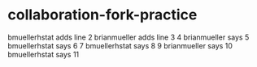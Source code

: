 # collaboration-fork-practice
bmuellerhstat adds line 2
brianmueller adds line 3
4
brianmueller says 5
bmuellerhstat says 6
7
bmuellerhstat says 8
9
brianmueller says 10
bmuellerhstat says 11